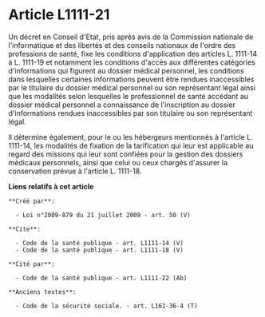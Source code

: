 # Article L1111-21

Un décret en Conseil d'Etat, pris après avis de la Commission nationale de l'informatique et des libertés et des conseils
nationaux de l'ordre des professions de santé, fixe les conditions d'application des articles L. 1111-14 à L. 1111-19 et
notamment les conditions d'accès aux différentes catégories d'informations qui figurent au dossier médical personnel, les
conditions dans lesquelles certaines informations peuvent être rendues inaccessibles par le titulaire du dossier médical
personnel ou son représentant légal ainsi que les modalités selon lesquelles le professionnel de santé accédant au dossier
médical personnel a connaissance de l'inscription au dossier d'informations rendues inaccessibles par son titulaire ou son
représentant légal. 

Il détermine également, pour le ou les hébergeurs mentionnés à l'article L. 1111-14, les modalités de fixation de la
tarification qui leur est applicable au regard des missions qui leur sont confiées pour la gestion des dossiers médicaux
personnels, ainsi que celui ou ceux chargés d'assurer la conservation prévue à l'article L. 1111-18.

**Liens relatifs à cet article**

	**Créé par**:

	  - Loi n°2009-879 du 21 juillet 2009 - art. 50 (V)

	**Cite**:

	  - Code de la santé publique - art. L1111-14 (V)
	  - Code de la santé publique - art. L1111-18 (V)

	**Cité par**:

	  - Code de la santé publique - art. L1111-22 (Ab)

	**Anciens textes**:

	  - Code de la sécurité sociale. - art. L161-36-4 (T)
